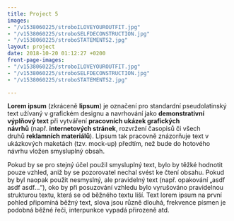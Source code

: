 ```yaml
---
title: Project 5
images:
- "/v1538060225/stroboILOVEYOUROUTFIT.jpg"
- "/v1538060225/stroboSELFDECONSTRUCTION.jpg"
- "/v1538060225/stroboSTATEMENTS2.jpg"
layout: project
date: 2018-10-20 01:12:27 +0200
front-page-images:
- "/v1538060225/stroboILOVEYOUROUTFIT.jpg"
- "/v1538060225/stroboSELFDECONSTRUCTION.jpg"
- "/v1538060225/stroboSTATEMENTS2.jpg"

---
```

**Lorem ipsum** (zkráceně **lipsum**) je označení pro standardní pseudolatinský text užívaný v grafickém designu a navrhování jako **demonstrativní výplňový text** při vytváření **pracovních ukázek grafických návrhů** (např. **internetových stránek**, rozvržení časopisů či všech druhů **reklamních materiálů**). Lipsum tak pracovně znázorňuje text v ukázkových maketách (tzv. mock-up) předtím, než bude do hotového návrhu vložen smysluplný obsah.

Pokud by se pro stejný účel použil smysluplný text, bylo by těžké hodnotit pouze vzhled, aniž by se pozorovatel nechal svést ke čtení obsahu. Pokud by byl naopak použit nesmyslný, ale pravidelný text (např. opakování „asdf asdf asdf…“), oko by při posuzování vzhledu bylo vyrušováno pravidelnou strukturou textu, která se od běžného textu liší. Text lorem ipsum na první pohled připomíná běžný text, slova jsou různě dlouhá, frekvence písmen je podobná běžné řeči, interpunkce vypadá přirozeně atd.